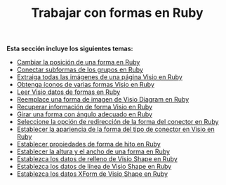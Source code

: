 ﻿---
title: Trabajar con formas en Ruby
type: docs
weight: 50
url: /es/java/working-with-shapes-in-ruby/
---
**Esta sección incluye los siguientes temas:**

- [Cambiar la posición de una forma en Ruby](/diagram/es/java/change-the-position-of-a-shape-in-ruby/)
- [Conectar subformas de los grupos en Ruby](/diagram/es/java/connect-sub-shapes-of-the-groups-in-ruby/)
- [Extraiga todas las imágenes de una página Visio en Ruby](/diagram/es/java/extract-all-images-from-a-visio-page-in-ruby/)
- [Obtenga íconos de varias formas Visio en Ruby](/diagram/es/java/get-icons-of-various-visio-shapes-in-ruby/)
- [Leer Visio datos de formas en Ruby](/diagram/es/java/read-visio-shape-data-in-ruby/)
- [Reemplace una forma de imagen de Visio Diagram en Ruby](/diagram/es/java/replace-a-picture-shape-of-the-visio-diagram-in-ruby/)
- [Recuperar información de forma Visio en Ruby](/diagram/es/java/retrieve-visio-shape-information-in-ruby/)
- [Girar una forma con ángulo adecuado en Ruby](/diagram/es/java/rotate-a-shape-with-suitable-angle-in-ruby/)
- [Seleccione la opción de redirección de la forma del conector en Ruby](/diagram/es/java/select-reroute-option-of-the-connector-shape-in-ruby/)
- [Establecer la apariencia de la forma del tipo de conector en Visio en Ruby](/diagram/es/java/set-appearance-of-the-connector-type-shape-in-visio-in-ruby/)
- [Establecer propiedades de forma de hito en Ruby](/diagram/es/java/set-milestone-shape-properties-in-ruby/)
- [Establecer la altura y el ancho de una forma en Ruby](/diagram/es/java/set-the-height-and-width-of-a-shape-in-ruby/)
- [Establezca los datos de relleno de Visio Shape en Ruby](https://docs.aspose.com/diagram/java/set-visio-shape-s-fill-data-in-ruby/)
- [Establezca los datos de línea de Visio Shape en Ruby](https://docs.aspose.com/diagram/java/set-visio-shape-s-line-data-in-ruby/)
- [Establezca los datos XForm de Visio Shape en Ruby](https://docs.aspose.com/diagram/java/set-visio-shape-s-xform-data-in-ruby/)
